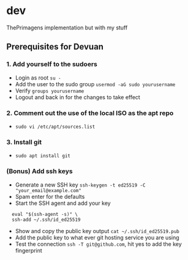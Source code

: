 # dev
ThePrimagens implementation but with my stuff

## Prerequisites for Devuan
### 1. Add yourself to the sudoers
- Login as root `su -`
- Add the user to the sudo group `usermod -aG sudo yourusername`
- Verify `groups yourusername`
- Logout and back in for the changes to take effect
### 2. Comment out the use of the local ISO as the apt repo
- `sudo vi /etc/apt/sources.list`
### 3. Install git
- `sudo apt install git`
### (Bonus) Add ssh keys
- Generate a new SSH key `ssh-keygen -t ed25519 -C "your_email@example.com"`
- Spam enter for the defaults
- Start the SSH agent and add your key
```
  eval "$(ssh-agent -s)" \
  ssh-add ~/.ssh/id_ed25519
```
- Show and copy the public key output `cat ~/.ssh/id_ed25519.pub`
- Add the public key to what ever git hosting service you are using
- Test the connection `ssh -T git@github.com`, hit yes to add the key fingerprint

